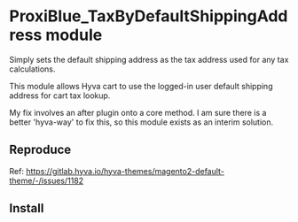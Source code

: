 # ProxiBlue_TaxByDefaultShippingAddress module

Simply sets the default shipping address as the tax address used for any tax calculations.

This module allows Hyva cart to use the logged-in user default shipping address
for cart tax lookup.

My fix involves an after plugin onto a core method. I am sure there is a better 'hyva-way' to fix this, so this module exists as an interim solution.

## Reproduce
Ref: https://gitlab.hyva.io/hyva-themes/magento2-default-theme/-/issues/1182

## Install





